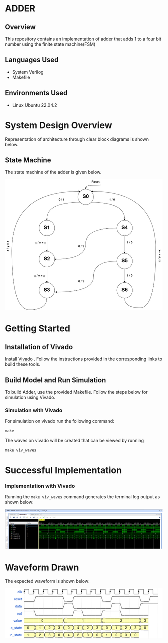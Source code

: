 # ADDER 

## Overview
  This repository contains an implementation of adder that adds 1 to a four bit number using the finite state machine(FSM) 

## Languages Used
  * System Verilog
  * Makefile 


## Environments Used

  * Linux Ubuntu 22.04.2

# System Design Overview

  Representation of architecture through clear block diagrams is shown below.
## State Machine
The  state machine of the adder is given below.

![](./docs/Adder_Controller.drawio.png)

# Getting Started



## Installation of Vivado  

Install [Vivado](https://github.com/ALI11-2000/Vivado-Installation) . Follow the instructions provided in the corresponding links to build these tools.

## Build Model and Run Simulation

To build Adder, use the provided Makefile. Follow the steps below for simulation using  Vivado.


### Simulation with Vivado
For simulation on vivado run the following command:

```markdown
make 
```

The waves on vivado will be created that can be viewed by running

```markdown
make viv_waves
``` 

# Successful Implementation

### Implementation with Vivado

Running the `make viv_waves` command generates the terminal log output as shown below:

 ![Vivado](./docs/adder_output.png)

# Waveform Drawn

The expected waveform is shown below:

 ![Waveform](./docs/waveform.png)

 

